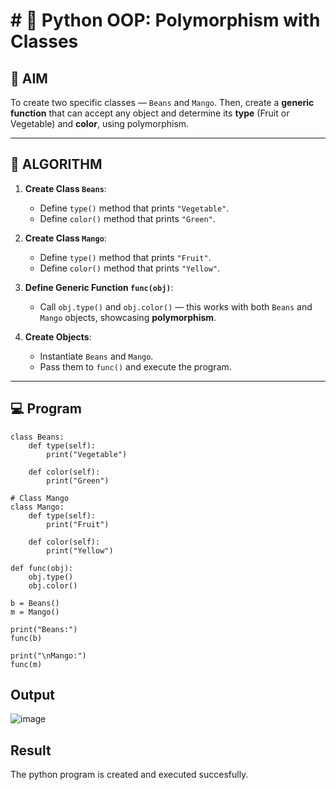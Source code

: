 # # 🐍 Python OOP: Polymorphism with Classes

## 🎯 AIM

To create two specific classes — `Beans` and `Mango`. Then, create a **generic function** that can accept any object and determine its **type** (Fruit or Vegetable) and **color**, using polymorphism.

---

## 🧠 ALGORITHM

1. **Create Class `Beans`**:
   - Define `type()` method that prints `"Vegetable"`.
   - Define `color()` method that prints `"Green"`.

2. **Create Class `Mango`**:
   - Define `type()` method that prints `"Fruit"`.
   - Define `color()` method that prints `"Yellow"`.

3. **Define Generic Function `func(obj)`**:
   - Call `obj.type()` and `obj.color()` — this works with both `Beans` and `Mango` objects, showcasing **polymorphism**.

4. **Create Objects**:
   - Instantiate `Beans` and `Mango`.
   - Pass them to `func()` and execute the program.

---

## 💻 Program
~~~
class Beans:
    def type(self):
        print("Vegetable")

    def color(self):
        print("Green")

# Class Mango
class Mango:
    def type(self):
        print("Fruit")

    def color(self):
        print("Yellow")

def func(obj):
    obj.type()
    obj.color()

b = Beans()
m = Mango()

print("Beans:")
func(b)

print("\nMango:")
func(m)
~~~

## Output
![image](https://github.com/user-attachments/assets/b2c501c3-729d-49e2-9668-5956af753231)

## Result
The python program is created and executed succesfully.
